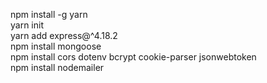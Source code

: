 npm install -g yarn<br>
yarn init<br>
yarn add express@^4.18.2<br>
npm install mongoose<br>
npm install cors dotenv bcrypt cookie-parser jsonwebtoken<br>
npm install nodemailer<br>
